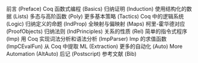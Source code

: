 


前言    (Preface)
Coq 函数式编程    (Basics)
归纳证明    (Induction)
使用结构化的数据    (Lists)
多态与高阶函数    (Poly)
更多基本策略    (Tactics)
Coq 中的逻辑系统    (Logic)
归纳定义的命题    (IndProp)
全映射与偏映射    (Maps)
柯里-霍华德对应    (ProofObjects)
归纳法则    (IndPrinciples)
关系的性质    (Rel)
简单的指令式程序    (Imp)
用 Coq 实现词法分析和语法分析    (ImpParser)
Imp 的求值函数    (ImpCEvalFun)
从 Coq 中提取 ML    (Extraction)
更多的自动化    (Auto)
More Automation    (AltAuto)
后记    (Postscript)
参考文献    (Bib)